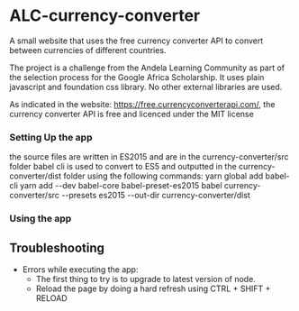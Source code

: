 # ALC-currency-converter
A small website that uses the free currency converter API to convert between currencies of different countries.

The project is a challenge from the Andela Learning Community as part of the selection process for the Google Africa Scholarship.
It uses plain javascript and foundation css library. No other external libraries are used.

As indicated in the website: https://free.currencyconverterapi.com/, the currency converter API is free and licenced under the MIT license

### Setting Up the app
the source files are written in ES2015 and are in the currency-converter/src folder
babel cli is used to convert to ES5 and outputted in the currency-converter/dist folder using the following commands:
yarn global add babel-cli
yarn add --dev babel-core babel-preset-es2015
babel currency-converter/src --presets es2015 --out-dir currency-converter/dist

### Using the app


## Troubleshooting

* Errors while executing the app:
  * The first thing to try is to upgrade to latest version of node.
  * Reload the page by doing a hard refresh using CTRL + SHIFT + RELOAD

